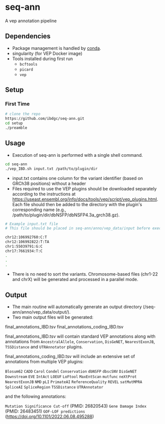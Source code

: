 # seq-ann

A vep annotation pipeline

## Dependencies

- Package management is handled by [conda](https://docs.conda.io/en/latest/miniconda.html).
- singularity (for VEP Docker image)
- Tools installed during first run
  - `bcftools`
  - `picard`
  - `vep`

## Setup

### First Time

```sh
# clone the repo
https://github.com/ibdgc/seq-ann.git
cd setup
./preamble
```

## Usage

- Execution of seq-ann is performed with a single shell command.

```sh
cd seq-ann
./vep_IBD.sh input.txt /path/to/plugin/dir
```

- input.txt contains one column for the variant identifier (based on GRCh38 positions) without a header
- Files required to use the VEP plugins should be downloaded separately according to the instructions at https://useast.ensembl.org/info/docs/tools/vep/script/vep_plugins.html. Each file should then be added to the directory with the plugin's corresponding name (e.g., /path/to/plugin/dir/dbNSFP/dbNSFP4.3a_grch38.gz).

```sh
# Example input.txt file
# This file should be placed in seq-ann/anno/vep_data/input before execution

chr12:106992760:C:T
chr12:106992822:T:TA
chr1:55039791:G:C
chr17:7661934:T:C
.
.
.

```

- There is no need to sort the variants. Chromosome-based files (chr1-22 and chrX) will be generated and processed in a parallel mode.

## Output

- The main routine will automatically generate an output directory (/seq-ann/anno/vep_data/output/).
- Two main output files will be generated:

final_annotations_IBD.tsv
final_annotations_coding_IBD.tsv

final_annotations_IBD.tsv will contain standard VEP annotations along with annotations from `AncestralAllele`, `Conservation`, `DisGeNET`, `NearestExonJB`, `TSSDistance` and `UTRAnnotator` plugins.

final_annotations_coding_IBD.tsv will include an extensive set of annotations from multiple VEP plugins:

`Blosum62`
`CADD`
`Carol`
`Condel`
`Conservation`
`dbNSFP`
`dbscSNV`
`DisGeNET`
`Downstream`
`EVE`
`IntAct`
`LOEUF`
`LoFtool`
`MaxEntScan`
`mutfunc`
`neXtProt`
`NearestExonJB`
`NMD`
`pLI`
`PrimateAI`
`ReferenceQuality`
`REVEL`
`satMutMPRA`
`SpliceAI`
`SpliceRegion`
`TSSDistance`
`UTRAnnotator`

and the following annotations:

`Mutation Significance Cut-off` (PMID: 26820543)
`Gene Damage Index` (PMID: 26483451)
`GOF-LOF predictions` (https://doi.org/10.1101/2022.06.08.495288)
